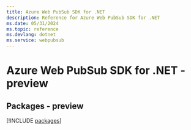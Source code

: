```yaml
---
title: Azure Web PubSub SDK for .NET
description: Reference for Azure Web PubSub SDK for .NET
ms.date: 05/31/2024
ms.topic: reference
ms.devlang: dotnet
ms.service: webpubsub
---
```

# Azure Web PubSub SDK for .NET - preview
## Packages - preview
[!INCLUDE [packages](web-pubsub-index.md)]